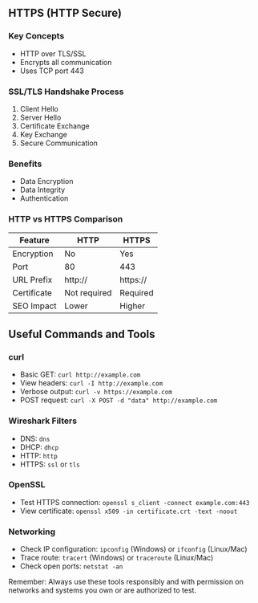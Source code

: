 ## HTTPS (HTTP Secure)

### Key Concepts
- HTTP over TLS/SSL
- Encrypts all communication
- Uses TCP port 443

### SSL/TLS Handshake Process
1. Client Hello
2. Server Hello
3. Certificate Exchange
4. Key Exchange
5. Secure Communication

### Benefits
- Data Encryption
- Data Integrity
- Authentication

### HTTP vs HTTPS Comparison
| Feature | HTTP | HTTPS |
|---------|------|-------|
| Encryption | No | Yes |
| Port | 80 | 443 |
| URL Prefix | http:// | https:// |
| Certificate | Not required | Required |
| SEO Impact | Lower | Higher |

## Useful Commands and Tools

### curl
- Basic GET: `curl http://example.com`
- View headers: `curl -I http://example.com`
- Verbose output: `curl -v https://example.com`
- POST request: `curl -X POST -d "data" http://example.com`

### Wireshark Filters
- DNS: `dns`
- DHCP: `dhcp`
- HTTP: `http`
- HTTPS: `ssl` or `tls`

### OpenSSL
- Test HTTPS connection: `openssl s_client -connect example.com:443`
- View certificate: `openssl x509 -in certificate.crt -text -noout`

### Networking
- Check IP configuration: `ipconfig` (Windows) or `ifconfig` (Linux/Mac)
- Trace route: `tracert` (Windows) or `traceroute` (Linux/Mac)
- Check open ports: `netstat -an`

Remember: Always use these tools responsibly and with permission on networks and systems you own or are authorized to test.
